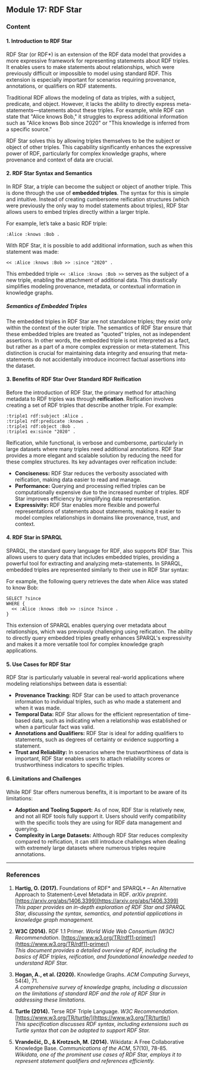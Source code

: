 ## Module 17: RDF Star

### Content

#### 1. Introduction to RDF Star

RDF Star (or RDF\*) is an extension of the RDF data model that provides a more expressive framework for representing statements about RDF triples. It enables users to make statements about relationships, which were previously difficult or impossible to model using standard RDF. This extension is especially important for scenarios requiring provenance, annotations, or qualifiers on RDF statements.

Traditional RDF allows the modeling of data as triples, with a subject, predicate, and object. However, it lacks the ability to directly express meta-statements—statements about these triples. For example, while RDF can state that "Alice knows Bob," it struggles to express additional information such as "Alice knows Bob since 2020" or "This knowledge is inferred from a specific source."

RDF Star solves this by allowing triples themselves to be the subject or object of other triples. This capability significantly enhances the expressive power of RDF, particularly for complex knowledge graphs, where provenance and context of data are crucial.

#### 2. RDF Star Syntax and Semantics

In RDF Star, a triple can become the subject or object of another triple. This is done through the use of **embedded triples**. The syntax for this is simple and intuitive. Instead of creating cumbersome reification structures (which were previously the only way to model statements about triples), RDF Star allows users to embed triples directly within a larger triple.

For example, let’s take a basic RDF triple:

```
:Alice :knows :Bob .
```

With RDF Star, it is possible to add additional information, such as when this statement was made:

```
<< :Alice :knows :Bob >> :since "2020" .
```

This embedded triple `<< :Alice :knows :Bob >>` serves as the subject of a new triple, enabling the attachment of additional data. This drastically simplifies modeling provenance, metadata, or contextual information in knowledge graphs.

##### Semantics of Embedded Triples

The embedded triples in RDF Star are not standalone triples; they exist only within the context of the outer triple. The semantics of RDF Star ensure that these embedded triples are treated as "quoted" triples, not as independent assertions. In other words, the embedded triple is not interpreted as a fact, but rather as a part of a more complex expression or meta-statement. This distinction is crucial for maintaining data integrity and ensuring that meta-statements do not accidentally introduce incorrect factual assertions into the dataset.

#### 3. Benefits of RDF Star Over Standard RDF Reification

Before the introduction of RDF Star, the primary method for attaching metadata to RDF triples was through **reification**. Reification involves creating a set of RDF triples that describe another triple. For example:

```
:triple1 rdf:subject :Alice .
:triple1 rdf:predicate :knows .
:triple1 rdf:object :Bob .
:triple1 ex:since "2020" .
```

Reification, while functional, is verbose and cumbersome, particularly in large datasets where many triples need additional annotations. RDF Star provides a more elegant and scalable solution by reducing the need for these complex structures. Its key advantages over reification include:

- **Conciseness:** RDF Star reduces the verbosity associated with reification, making data easier to read and manage.
- **Performance:** Querying and processing reified triples can be computationally expensive due to the increased number of triples. RDF Star improves efficiency by simplifying data representation.
- **Expressivity:** RDF Star enables more flexible and powerful representations of statements about statements, making it easier to model complex relationships in domains like provenance, trust, and context.

#### 4. RDF Star in SPARQL

SPARQL, the standard query language for RDF, also supports RDF Star. This allows users to query data that includes embedded triples, providing a powerful tool for extracting and analyzing meta-statements. In SPARQL, embedded triples are represented similarly to their use in RDF Star syntax:

For example, the following query retrieves the date when Alice was stated to know Bob:

```sparql
SELECT ?since
WHERE {
  << :Alice :knows :Bob >> :since ?since .
}
```

This extension of SPARQL enables querying over metadata about relationships, which was previously challenging using reification. The ability to directly query embedded triples greatly enhances SPARQL's expressivity and makes it a more versatile tool for complex knowledge graph applications.

#### 5. Use Cases for RDF Star

RDF Star is particularly valuable in several real-world applications where modeling relationships between data is essential:

- **Provenance Tracking:** RDF Star can be used to attach provenance information to individual triples, such as who made a statement and when it was made.
- **Temporal Data:** RDF Star allows for the efficient representation of time-based data, such as indicating when a relationship was established or when a particular fact was valid.
- **Annotations and Qualifiers:** RDF Star is ideal for adding qualifiers to statements, such as degrees of certainty or evidence supporting a statement.
- **Trust and Reliability:** In scenarios where the trustworthiness of data is important, RDF Star enables users to attach reliability scores or trustworthiness indicators to specific triples.

#### 6. Limitations and Challenges

While RDF Star offers numerous benefits, it is important to be aware of its limitations:

- **Adoption and Tooling Support:** As of now, RDF Star is relatively new, and not all RDF tools fully support it. Users should verify compatibility with the specific tools they are using for RDF data management and querying.
- **Complexity in Large Datasets:** Although RDF Star reduces complexity compared to reification, it can still introduce challenges when dealing with extremely large datasets where numerous triples require annotations.

---

### References

1. **Hartig, O. (2017).** Foundations of RDF* and SPARQL* – An Alternative Approach to Statement-Level Metadata in RDF. _arXiv preprint_. [https://arxiv.org/abs/1406.3399](https://arxiv.org/abs/1406.3399)  
   _This paper provides an in-depth exploration of RDF Star and SPARQL Star, discussing the syntax, semantics, and potential applications in knowledge graph management._

2. **W3C (2014).** RDF 1.1 Primer. _World Wide Web Consortium (W3C) Recommendation_. [https://www.w3.org/TR/rdf11-primer/](https://www.w3.org/TR/rdf11-primer/)  
   _This document provides a detailed overview of RDF, including the basics of RDF triples, reification, and foundational knowledge needed to understand RDF Star._

3. **Hogan, A., et al. (2020).** Knowledge Graphs. _ACM Computing Surveys_, 54(4), 71.  
   _A comprehensive survey of knowledge graphs, including a discussion on the limitations of standard RDF and the role of RDF Star in addressing these limitations._

4. **Turtle (2014).** Terse RDF Triple Language. _W3C Recommendation_. [https://www.w3.org/TR/turtle/](https://www.w3.org/TR/turtle/)  
   _This specification discusses RDF syntax, including extensions such as Turtle syntax that can be adapted to support RDF Star._

5. **Vrandečić, D., & Krotzsch, M. (2014).** Wikidata: A Free Collaborative Knowledge Base. _Communications of the ACM_, 57(10), 78-85.  
   _Wikidata, one of the prominent use cases of RDF Star, employs it to represent statement qualifiers and references efficiently._
